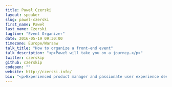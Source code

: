 ```yaml
---
title: Paweł Czerski
layout: speaker
slug: pawel-czerski
first_name: Paweł
last_name: Czerski
tagline: "Event Organizer"
date: 2016-05-19 09:30:00
timezone: Europe/Warsaw
talk_title: "How to organize a front-end event"
talk_description: "<p>Paweł will take you on a journey…</p>"
twitter: czerskip
github: czerskip
codepen: ""
website: http://czerski.info/
bio: "<p>Experienced product manager and passionate user experience designer with key expertise in web and mobile interaction design and usability with proven success in team building and management, and service design.</p>"
---
```

